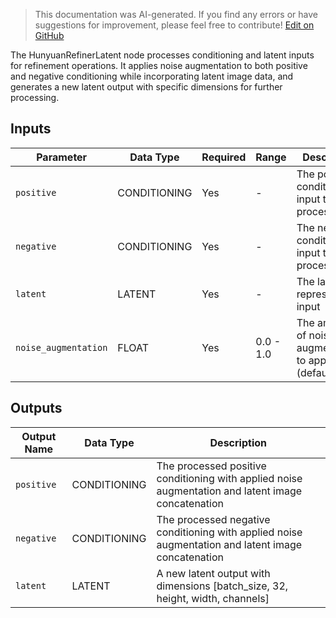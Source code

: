 > This documentation was AI-generated. If you find any errors or have suggestions for improvement, please feel free to contribute! [Edit on GitHub](https://github.com/Comfy-Org/embedded-docs/blob/main/comfyui_embedded_docs/docs/HunyuanRefinerLatent/en.md)

The HunyuanRefinerLatent node processes conditioning and latent inputs for refinement operations. It applies noise augmentation to both positive and negative conditioning while incorporating latent image data, and generates a new latent output with specific dimensions for further processing.

## Inputs

| Parameter | Data Type | Required | Range | Description |
|-----------|-----------|----------|-------|-------------|
| `positive` | CONDITIONING | Yes | - | The positive conditioning input to be processed |
| `negative` | CONDITIONING | Yes | - | The negative conditioning input to be processed |
| `latent` | LATENT | Yes | - | The latent representation input |
| `noise_augmentation` | FLOAT | Yes | 0.0 - 1.0 | The amount of noise augmentation to apply (default: 0.10) |

## Outputs

| Output Name | Data Type | Description |
|-------------|-----------|-------------|
| `positive` | CONDITIONING | The processed positive conditioning with applied noise augmentation and latent image concatenation |
| `negative` | CONDITIONING | The processed negative conditioning with applied noise augmentation and latent image concatenation |
| `latent` | LATENT | A new latent output with dimensions [batch_size, 32, height, width, channels] |
